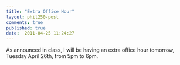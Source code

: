 ```yaml
---
title: "Extra Office Hour"
layout: phil250-post
comments: true
published: true
date:  2011-04-25 11:24:27
---
```


As announced in class, I will be having an extra office hour tomorrow, Tuesday April 26th, from 5pm to 6pm.
